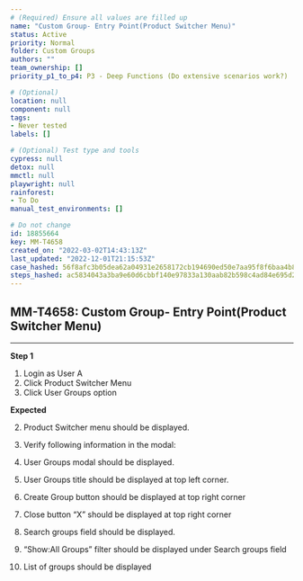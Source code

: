 ```yaml
---
# (Required) Ensure all values are filled up
name: "Custom Group- Entry Point(Product Switcher Menu)"
status: Active
priority: Normal
folder: Custom Groups
authors: ""
team_ownership: []
priority_p1_to_p4: P3 - Deep Functions (Do extensive scenarios work?)

# (Optional)
location: null
component: null
tags: 
- Never tested
labels: []

# (Optional) Test type and tools
cypress: null
detox: null
mmctl: null
playwright: null
rainforest: 
- To Do
manual_test_environments: []

# Do not change
id: 18855664
key: MM-T4658
created_on: "2022-03-02T14:43:13Z"
last_updated: "2022-12-01T21:15:53Z"
case_hashed: 56f8afc3b05dea62a04931e2658172cb194690ed50e7aa95f8f6baa4b8c83bb0b5b269c969fb4345c39171a9946639f2
steps_hashed: ac5834043a3ba9e60d6cbbf140e97833a130aab82b598c4ad84e695d21e0df4f01b9e94168ffd8a5d378130ff75e3b97
---
```


<!-- (Auto-generated) Based on frontmatter's "key" and "name" -->

## MM-T4658: Custom Group- Entry Point(Product Switcher Menu)

---

**Step 1**

1. Login as User A
2. Click Product Switcher Menu
3. Click User Groups option

**Expected**

2. Product Switcher menu should be displayed.

3. Verify following information in the modal:

4. User Groups modal should be displayed.
5. User Groups title should be displayed at top left corner.
6. Create Group button should be displayed at top right corner
7. Close button “X” should be displayed at top right corner
8. Search groups field should be displayed.
9. “Show:All Groups” filter should be displayed under Search groups field
10. List of groups should be displayed
